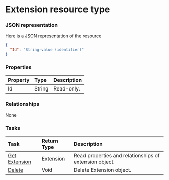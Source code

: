 # Extension resource type



### JSON representation

Here is a JSON representation of the resource

<!-- {
  "blockType": "resource",
  "optionalProperties": [

  ],
  "@odata.type": "microsoft.graph.extension"
}-->

```json
{
  "Id": "String-value (identifier)"
}

```
### Properties
| Property	   | Type	|Description|
|:---------------|:--------|:----------|
|Id|String| Read-only.|

### Relationships
None


### Tasks

| Task		   | Return Type	|Description|
|:---------------|:--------|:----------|
|[Get Extension](../api/extension_get.md) | [Extension](extension.md) |Read properties and relationships of extension object.|
|[Delete](../api/extension_delete.md) | Void	|Delete Extension object. |

<!-- uuid: 2e026a70-62f7-4a54-bcf9-c582c0f4ec04
2015-10-19 08:46:45 UTC -->
<!-- {
  "type": "#page.annotation",
  "description": "Extension resource",
  "keywords": "",
  "section": "documentation",
  "tocPath": ""
}-->